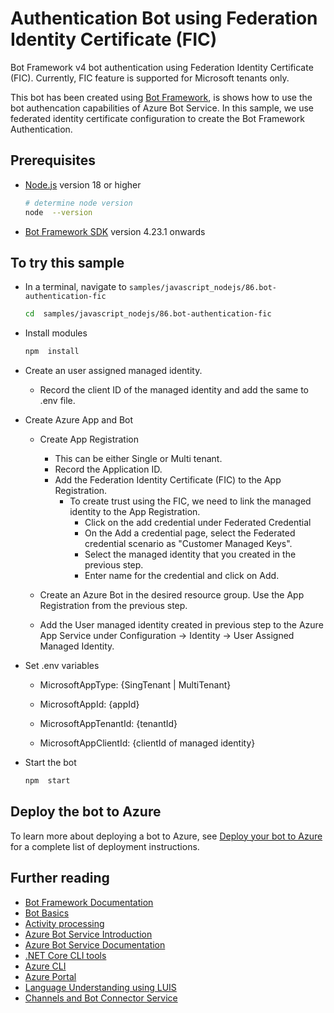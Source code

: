 # Authentication Bot using Federation Identity Certificate (FIC)

Bot Framework v4 bot authentication using Federation Identity Certificate (FIC). Currently, FIC feature is supported for Microsoft tenants only.

This bot has been created using [Bot Framework](https://dev.botframework.com/), is shows how to use the bot authencation capabilities of Azure Bot Service. In this sample, we use federated identity certificate configuration to create the Bot Framework Authentication.

## Prerequisites

- [Node.js](https://nodejs.org) version 18 or higher

  ```bash
  # determine node version
  node  --version
  ```

- [Bot Framework SDK](https://github.com/microsoft/botbuilder-dotnet/releases) version 4.23.1 onwards

## To try this sample

- In a terminal, navigate to `samples/javascript_nodejs/86.bot-authentication-fic`

  ```bash
  cd  samples/javascript_nodejs/86.bot-authentication-fic
  ```

- Install modules

  ```bash
  npm  install
  ```

- Create an user assigned managed identity.

  - Record the client ID of the managed identity and add the same to .env file.

- Create Azure App and Bot

  - Create App Registration
    - This can be either Single or Multi tenant.
    - Record the Application ID.
    - Add the Federation Identity Certificate (FIC) to the App Registration.
      - To create trust using the FIC, we need to link the managed identity to the App Registration.
        - Click on the add credential under Federated Credential
        - On the Add a credential page, select the Federated credential scenario as "Customer Managed Keys".
        - Select the managed identity that you created in the previous step.
        - Enter name for the credential and click on Add.
  - Create an Azure Bot in the desired resource group. Use the App Registration from the previous step.

  - Add the User managed identity created in previous step to the Azure App Service under Configuration -> Identity -> User Assigned Managed Identity.

- Set .env variables

  - MicrosoftAppType: {SingTenant | MultiTenant}

  - MicrosoftAppId: {appId}

  - MicrosoftAppTenantId: {tenantId}

  - MicrosoftAppClientId: {clientId of managed identity}

- Start the bot

  ```bash
  npm  start
  ```

## Deploy the bot to Azure

To learn more about deploying a bot to Azure, see [Deploy your bot to Azure](https://aka.ms/azuredeployment) for a complete list of deployment instructions.

## Further reading

- [Bot Framework Documentation](https://docs.botframework.com)
- [Bot Basics](https://docs.microsoft.com/azure/bot-service/bot-builder-basics?view=azure-bot-service-4.0)
- [Activity processing](https://docs.microsoft.com/en-us/azure/bot-service/bot-builder-concept-activity-processing?view=azure-bot-service-4.0)
- [Azure Bot Service Introduction](https://docs.microsoft.com/azure/bot-service/bot-service-overview-introduction?view=azure-bot-service-4.0)
- [Azure Bot Service Documentation](https://docs.microsoft.com/azure/bot-service/?view=azure-bot-service-4.0)
- [.NET Core CLI tools](https://docs.microsoft.com/en-us/dotnet/core/tools/?tabs=netcore2x)
- [Azure CLI](https://docs.microsoft.com/cli/azure/?view=azure-cli-latest)
- [Azure Portal](https://portal.azure.com)
- [Language Understanding using LUIS](https://docs.microsoft.com/en-us/azure/cognitive-services/luis/)
- [Channels and Bot Connector Service](https://docs.microsoft.com/en-us/azure/bot-service/bot-concepts?view=azure-bot-service-4.0)
